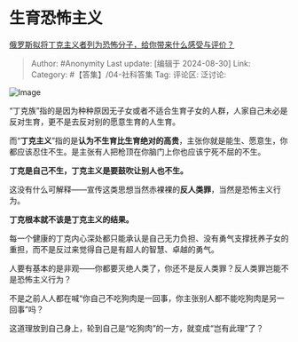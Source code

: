 # 生育恐怖主义
[俄罗斯拟将丁克主义者列为恐怖分子，给你带来什么感受与评价？](https://www.zhihu.com/question/665426714/answer/3610173802)

> Author: #Anonymity
> Last update: [编辑于 2024-08-30]
> Link:
> Category: #【答集】/04-社科答集 
> Tag: 
> 评论区:
> 泛讨论:

![Image](https://pic1.zhimg.com/50/v2-e1ae4434ae62e5f6e9e83c693457cf11_720w.jpg?source=2c26e567)

“丁克族”指的是因为种种原因无子女或者不适合生育子女的人群，人家自己未必是反对生育，更不是去反对别的愿意生育的人生育。

而“**丁克主义**”指的是**认为不生育比生育绝对的高贵**，主张你就是能生、愿意生，你都应该忍住不生。是主张有人把枪顶在你脑门上你也应该宁死不屈的不生。

**丁克是自己不生，丁克主义是要鼓吹让别人也不生。**

这没有什么可解释——宣传这类思想当然赤裸裸的**反人类罪**，当然是恐怖主义行为。

**丁克根本就不该是丁克主义的结果。**

每一个健康的丁克内心深处都只能承认是自己无力负担、没有勇气支撑抚养子女的重担，而不是反过来觉得自己是有超人的智慧、卓越的勇气。

人要有基本的是非观——你都要灭绝人类了，你还不是反人类罪？反人类罪岂能不是恐怖主义行为？

不是之前人人都在喊“你自己不吃狗肉是一回事，你主张别人都不能吃狗肉是另一回事”吗？

这道理放到自己身上，轮到自己是“吃狗肉”的一方，就变成“岂有此理”了？